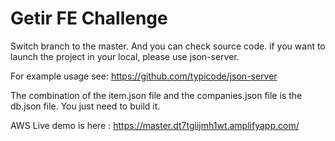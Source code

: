 # Getir FE Challenge

Switch branch to the master. And you can check source code.
if you want to launch the project in your local, please use json-server.

For example usage see:
https://github.com/typicode/json-server

The combination of the item.json file and the companies.json file is the db.json file. You just need to build it.

AWS Live demo is here :  https://master.dt7tgiijmh1wt.amplifyapp.com/


